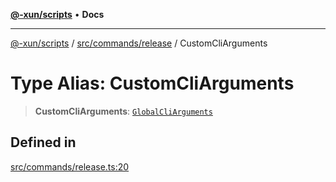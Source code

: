 [**@-xun/scripts**](../../../../README.md) • **Docs**

***

[@-xun/scripts](../../../../README.md) / [src/commands/release](../README.md) / CustomCliArguments

# Type Alias: CustomCliArguments

> **CustomCliArguments**: [`GlobalCliArguments`](../../../configure/type-aliases/GlobalCliArguments.md)

## Defined in

[src/commands/release.ts:20](https://github.com/Xunnamius/xscripts/blob/0bf89cad7426062a1d0f1ed6b9e69c1e60c734aa/src/commands/release.ts#L20)
